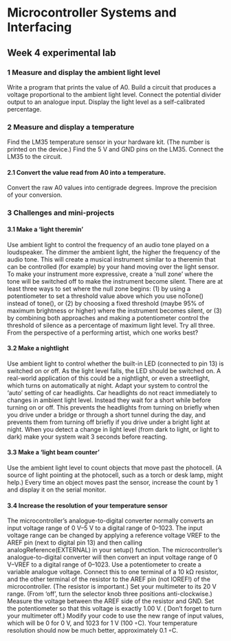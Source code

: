 # Microcontroller Systems and Interfacing

## Week 4 experimental lab

### 1 Measure and display the ambient light level

Write a program that prints the value of A0. Build a circuit that produces a voltage proportional to the ambient light
level. Connect the potential divider output to an analogue input. Display the light level as a self-calibrated
percentage.

### 2 Measure and display a temperature

Find the LM35 temperature sensor in your hardware kit. (The number
is printed on the device.) Find the 5 V and GND pins on the LM35.
Connect the LM35 to the circuit.

#### 2.1 Convert the value read from A0 into a temperature.

Convert the raw A0 values into centigrade degrees.
Improve the precision of your conversion.

### 3 Challenges and mini-projects

#### 3.1 Make a ‘light theremin’

Use ambient light to control the frequency of an audio tone played on a loudspeaker. The
dimmer the ambient light, the higher the frequency of the audio tone. This will create
a musical instrument similar to a theremin that can be controlled (for example) by your
hand moving over the light sensor.
To make your instrument more expressive, create a ‘null zone’ where the tone will be
switched off to make the instrument become silent. There are at least three ways to set
where the null zone begins: (1) by using a potentiometer to set a threshold value above
which you use noTone() instead of tone(), or (2) by choosing a fixed threshold
(maybe 95% of maximum brightness or higher) where the instrument becomes silent,
or (3) by combining both approaches and making a potentiometer control the threshold
of silence as a percentage of maximum light level. Try all three. From the perspective
of a performing artist, which one works best?

#### 3.2 Make a nightlight

Use ambient light to control whether the built-in LED (connected to pin 13) is switched on or off. As the light
level falls, the LED should be switched on. A real-world application of this could be a nightlight, or even a
streetlight, which turns on automatically at night.
Adapt your system to control the ‘auto’ setting of car headlights. Car headlights do not react immediately
to changes in ambient light level. Instead they wait for a short while before turning on or off. This prevents the
headlights from turning on briefly when you drive under a bridge or through a short tunnel during the day, and
prevents them from turning off briefly if you drive under a bright light at night. When you detect a change in
light level (from dark to light, or light to dark) make your system wait 3 seconds before reacting.

#### 3.3 Make a ‘light beam counter’

Use the ambient light level to count objects that move past the photocell. (A source of
light pointing at the photocell, such as a torch or desk lamp, might help.) Every time
an object moves past the sensor, increase the count by 1 and display it on the serial
monitor.

#### 3.4 Increase the resolution of your temperature sensor

The microcontroller’s analogue-to-digital converter normally converts an input voltage range of 0 V–5 V to a digital
range of 0–1023.
The input voltage range can be changed by applying a reference voltage VREF to the AREF pin (next to digital pin 13)
and then calling analogReference(EXTERNAL) in your setup() function. The microcontroller’s analogue-to-digital
converter will then convert an input voltage range of 0 V–VREF to a digital range of 0–1023.
Use a potentiometer to create a variable analogue voltage. Connect this to one terminal of a 10 kΩ resistor, and the
other terminal of the resistor to the AREF pin (not IOREF!) of the microcontroller. (The resistor is important.) Set
your multimeter to its 20 V range. (From ‘off’, turn the selector knob three positions anti-clockwise.) Measure the
voltage between the AREF side of the resistor and GND. Set the potentiometer so that this voltage is exactly 1.00 V. (
Don’t forget to turn your multimeter off.)
Modify your code to use the new range of input values, which will be 0 for 0 V, and 1023 for 1 V (100 ◦C). Your
temperature resolution should now be much better, approximately 0.1 ◦C.